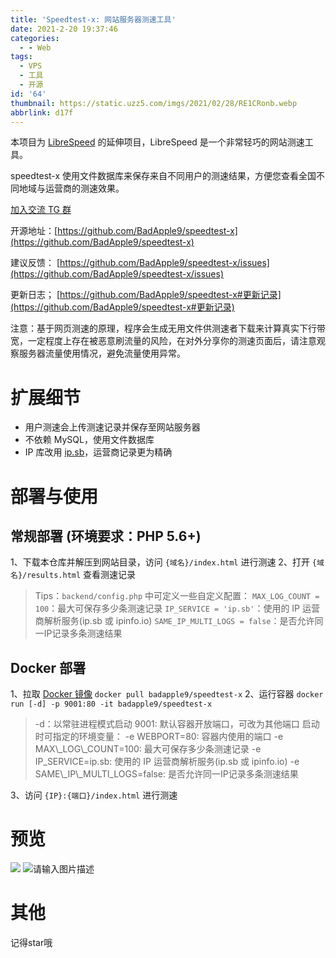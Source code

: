 ```yaml
---
title: 'Speedtest-x: 网站服务器测速工具'
date: 2021-2-20 19:37:46
categories:
  - - Web
tags:
  - VPS
  - 工具
  - 开源
id: '64'
thumbnail: https://static.uzz5.com/imgs/2021/02/28/RE1CRonb.webp
abbrlink: d17f
---
```



本项目为 [LibreSpeed](https://github.com/librespeed/speedtest) 的延伸项目，LibreSpeed 是一个非常轻巧的网站测速工具。 

speedtest-x 使用文件数据库来保存来自不同用户的测速结果，方便您查看全国不同地域与运营商的测速效果。 

[加入交流 TG 群](https://t.me/xiaozhu5) 

开源地址：[https://github.com/BadApple9/speedtest-x](https://github.com/BadApple9/speedtest-x) 

建议反馈： [https://github.com/BadApple9/speedtest-x/issues](https://github.com/BadApple9/speedtest-x/issues) 

更新日志； [https://github.com/BadApple9/speedtest-x#更新记录](https://github.com/BadApple9/speedtest-x#更新记录) 

注意：基于网页测速的原理，程序会生成无用文件供测速者下载来计算真实下行带宽，一定程度上存在被恶意刷流量的风险，在对外分享你的测速页面后，请注意观察服务器流量使用情况，避免流量使用异常。

# 扩展细节

*   用户测速会上传测速记录并保存至网站服务器
*   不依赖 MySQL，使用文件数据库
*   IP 库改用 [ip.sb](https://ip.sb/)，运营商记录更为精确

# 部署与使用

## 常规部署 (环境要求：PHP 5.6+)

1、下载本仓库并解压到网站目录，访问 `{域名}/index.html` 进行测速 2、打开 `{域名}/results.html` 查看测速记录

> Tips：`backend/config.php` 中可定义一些自定义配置： `MAX_LOG_COUNT = 100`：最大可保存多少条测速记录 `IP_SERVICE = 'ip.sb'`：使用的 IP 运营商解析服务(ip.sb 或 ipinfo.io) `SAME_IP_MULTI_LOGS = false`：是否允许同一IP记录多条测速结果

## Docker 部署

1、拉取 [Docker 镜像](https://hub.docker.com/r/badapple9/speedtest-x) `docker pull badapple9/speedtest-x` 2、运行容器 `docker run [-d] -p 9001:80 -it badapple9/speedtest-x`

> \-d：以常驻进程模式启动 9001: 默认容器开放端口，可改为其他端口 启动时可指定的环境变量： -e WEBPORT=80: 容器内使用的端口 -e MAX\\\_LOG\\\_COUNT=100: 最大可保存多少条测速记录 -e IP\_SERVICE=ip.sb: 使用的 IP 运营商解析服务(ip.sb 或 ipinfo.io) -e SAME\\\_IP\\\_MULTI\_LOGS=false: 是否允许同一IP记录多条测速结果

3、访问 `{IP}:{端口}/index.html` 进行测速

# 预览

![](https://static.uzz5.com/imgs/2021/02/28/4h6HRhhn.webp) ![请输入图片描述](https://static.uzz5.com/imgs/2021/02/28/fvEg3cXQ.webp "请输入图片描述")

# 其他

记得star哦